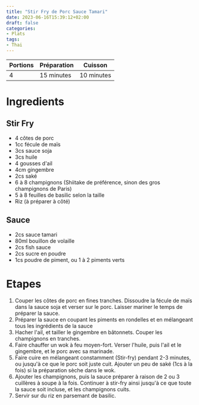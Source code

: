 ```yaml
---
title: "Stir Fry de Porc Sauce Tamari"
date: 2023-06-16T15:39:12+02:00
draft: false
categories:
- Plats
tags:
- Thai
---
```


| Portions | Préparation | Cuisson    |
|----------|-------------|------------|
| 4        | 15 minutes  | 10 minutes |

# Ingredients

## Stir Fry

- 4 côtes de porc
- 1cc fécule de maïs
- 3cs sauce soja
- 3cs huile
- 4 gousses d'ail
- 4cm gingembre
- 2cs saké
- 6 à 8 champignons (Shiitake de préférence, sinon des gros champignons de Paris)
- 5 à 8 feuilles de basilic selon la taille
- Riz (à préparer à côté)

## Sauce

- 2cs sauce tamari
- 80ml bouillon de volaille
- 2cs fish sauce
- 2cs sucre en poudre
- 1cs poudre de piment, ou 1 à 2 piments verts

# Etapes

1) Couper les côtes de porc en fines tranches. Dissoudre la fécule de maïs dans la sauce soja et verser sur le porc. Laisser mariner le temps de préparer la sauce.
2) Préparer la sauce en coupant les piments en rondelles et en mélangeant tous les ingrédients de la sauce
3) Hacher l'ail, et tailler le gingembre en bâtonnets. Couper les champignons en tranches.
4) Faire chauffer un wok à feu moyen-fort. Verser l'huile, puis l'ail et le gingembre, et le porc avec sa marinade.
5) Faire cuire en mélangeant constamment (Stir-fry) pendant 2-3 minutes, ou jusqu'à ce que le porc soit juste cuit. Ajouter un peu de saké (1cs à la fois) si la préparation sèche dans le wok.
6) Ajouter les champignons, puis la sauce préparer à raison de 2 ou 3 cuillères à soupe à la fois. Continuer à stir-fry ainsi jusqu'à ce que toute la sauce soit incluse, et les champignons cuits.
7) Servir sur du riz en parsemant de basilic.